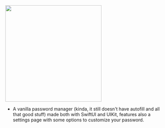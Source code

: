 <img src="https://raw.githubusercontent.com/Luki120/luki120.github.io/master/assets/Misc/Aurora.png" width="300">

* A vanilla password manager (kinda, it still doesn't have autofill and all that good stuff) made both with SwiftUI and UIKit, features also a settings page with some options to customize your password.
